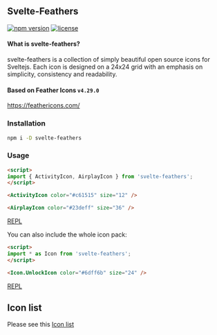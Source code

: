 ## Svelte-Feathers 

[![npm version](https://badgen.net/npm/v/@codewithshin/svelte-feathericons)](https://www.npmjs.com/package/@codewithshin/svelte-feathericons)
[![license](https://badgen.net/npm/license/@codewithshin/svelte-feathericons)](https://github.com/shinokada/svelte-feathericons/blob/main/LICENSE)

#### What is svelte-feathers?

svelte-feathers is a collection of simply beautiful open source icons for Sveltejs. Each icon is designed on a 24x24 grid with an emphasis on simplicity, consistency and readability.

#### Based on Feather Icons  ```v4.29.0```

https://feathericons.com/

### Installation

```sh
npm i -D svelte-feathers
```

### Usage

```html
<script>
import { ActivityIcon, AirplayIcon } from 'svelte-feathers';
</script>

<ActivityIcon color="#c61515" size="12" />

<AirplayIcon color="#23deff" size="36" />
```

[REPL](https://svelte.dev/repl/1fe15642604f48b38e2ea67ead9818dc?version=3.47.0)

You can also include the whole icon pack:

```html
<script>
import * as Icon from 'svelte-feathers';
</script>

<Icon.UnlockIcon color="#6dff6b" size="24" />
```

[REPL](https://svelte.dev/repl/a759c2c6f2f94c0f8a2d07b1889b2faf?version=3.47.0)

## Icon list

Please see this [Icon list](https://github.com/shinokada/svelte-feathers/blob/main/icon-list.md)